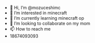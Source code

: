- 👋 Hi, I’m @mozuceshimc
- 👀 I’m interested in minecraft
- 🌱 I’m currently learning minecraft op
- 💞️ I’m looking to collaborate on my mom
- 📫 How to reach me 
- 18674093093

<!---
mozuceshimc/mozuceshimc is a ✨ special ✨ repository because its `README.md` (this file) appears on your GitHub profile.
You can click the Preview link to take a look at your changes.
--->
